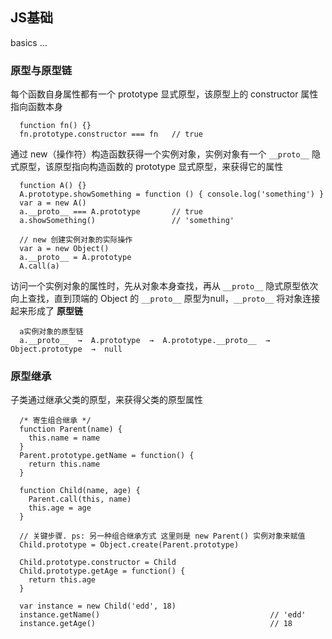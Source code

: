 ## JS基础
  basics ...

### 原型与原型链
  每个函数自身属性都有一个 prototype 显式原型，该原型上的 constructor 属性指向函数本身
```
  function fn() {}
  fn.prototype.constructor === fn   // true
```

  通过 new（操作符）构造函数获得一个实例对象，实例对象有一个 `__proto__` 隐式原型，该原型指向构造函数的 prototype 显式原型，来获得它的属性
```
  function A() {}
  A.prototype.showSomething = function () { console.log('something') }
  var a = new A()
  a.__proto__ === A.prototype       // true
  a.showSomething()                 // 'something'

  // new 创建实例对象的实际操作
  var a = new Object()
  a.__proto__ = A.prototype
  A.call(a)
```

  访问一个实例对象的属性时，先从对象本身查找，再从 `__proto__` 隐式原型依次向上查找，直到顶端的 Object 的 `__proto__` 原型为null，`__proto__` 将对象连接起来形成了 **原型链**
```
  a实例对象的原型链
  a.__proto__  →  A.prototype  →  A.prototype.__proto__  →  Object.prototype  →  null
```

### 原型继承
  子类通过继承父类的原型，来获得父类的原型属性

  ```
    /* 寄生组合继承 */
    function Parent(name) {
      this.name = name
    }
    Parent.prototype.getName = function() {
      return this.name
    }

    function Child(name, age) {
      Parent.call(this, name)
      this.age = age
    }

    // 关键步骤. ps: 另一种组合继承方式 这里则是 new Parent() 实例对象来赋值
    Child.prototype = Object.create(Parent.prototype)

    Child.prototype.constructor = Child
    Child.prototype.getAge = function() {
      return this.age
    }

    var instance = new Child('edd', 18)
    instance.getName()                                      // 'edd'
    instance.getAge()                                       // 18
  ```